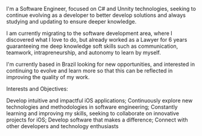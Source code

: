 I'm a Software Engineer, focused on C# and Unnity technologies, seeking to continue evolving as a developer to better develop solutions and always studying and updating to ensure deeper  knowledge.

I am currently migrating to the software development area, where I discovered what I love to do, but already worked as a Lawyer for 6 years guaranteeing me deep knowledge soft skills such as communication, teamwork, intrapreneurship, and autonomy to learn by myself.

I'm currently based in Brazil looking for new opportunities, and interested in continuing to evolve and learn more so that this can be reflected in improving the quality of my work.

Interests and Objectives:

Develop intuitive and impactful iOS applications; Continuously explore new technologies and methodologies in software engineering; Constantly learning and improving my skills, seeking to collaborate on innovative projects for iOS; Develop software that makes a difference; Connect with other developers and technology enthusiasts
